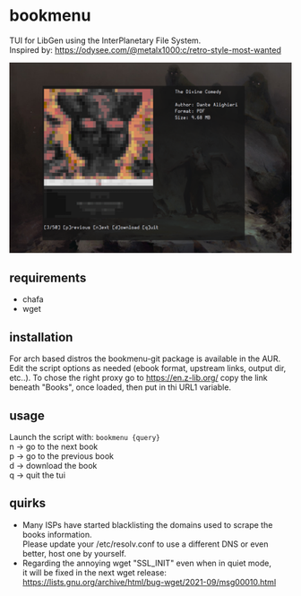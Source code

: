 # bookmenu
TUI for LibGen using the InterPlanetary File System.  
Inspired by: https://odysee.com/@metalx1000:c/retro-style-most-wanted

![preview](preview.png)

## requirements
- chafa
- wget

## installation
For arch based distros the bookmenu-git package is available in the AUR.  
Edit the script options as needed (ebook format, upstream links, output dir, etc..).
To chose the right proxy go to https://en.z-lib.org/ copy the link beneath "Books", once loaded, then put in thi URL1 variable.

## usage
Launch the script with: ```bookmenu {query}```   
n -> go to the next book  
p -> go to the previous book  
d -> download the book  
q -> quit the tui  

## quirks   
- Many ISPs have started blacklisting the domains used to scrape the books information.  
Please update your /etc/resolv.conf to use a different DNS or even better, host one by yourself.
- Regarding the annoying wget "SSL_INIT" even when in quiet mode,  
it will be fixed in the next wget release: https://lists.gnu.org/archive/html/bug-wget/2021-09/msg00010.html
